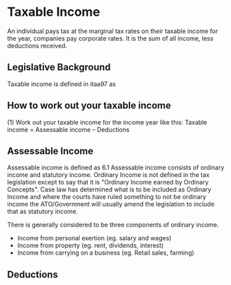 # Taxable Income

An individual pays tax at the marginal tax rates on their taxable income for the year, companies pay corporate rates. It is the sum of all income, less deductions received.

## Legislative Background
Taxable income is defined in itaa97 as

## How to work out your taxable income
(1) Work out your taxable income for the income year like this: Taxable income = Assessable income – Deductions

## Assessable Income

Assessable income is defined as 6.1
Assessable income consists of ordinary income and statutory income. Ordinary Income is not defined in the tax legislation except to say that it is "Ordinary Income earned by Ordinary Concepts". Case law has determined what is to be included as Ordinary Income and where the courts have ruled something to not be ordinary income the ATO/Government will usually amend the legislation to include that as statutory income.

There is generally considered to be three components of ordinary income.
- Income from personal exertion (eg. salary and wages)
- Income from property (eg. rent, dividends, interest)
- Income from carrying on a business (eg. Retail sales, farming)


## Deductions
